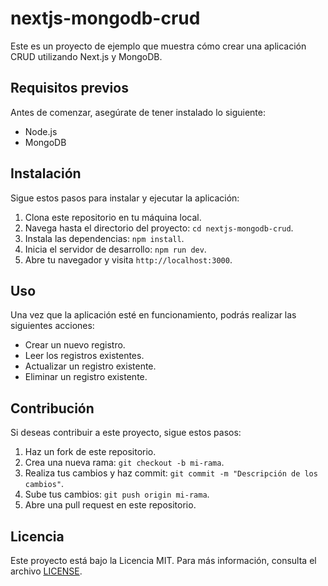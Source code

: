 # nextjs-mongodb-crud

Este es un proyecto de ejemplo que muestra cómo crear una aplicación CRUD utilizando Next.js y MongoDB.

## Requisitos previos

Antes de comenzar, asegúrate de tener instalado lo siguiente:

- Node.js
- MongoDB

## Instalación

Sigue estos pasos para instalar y ejecutar la aplicación:

1. Clona este repositorio en tu máquina local.
2. Navega hasta el directorio del proyecto: `cd nextjs-mongodb-crud`.
3. Instala las dependencias: `npm install`.
4. Inicia el servidor de desarrollo: `npm run dev`.
5. Abre tu navegador y visita `http://localhost:3000`.

## Uso

Una vez que la aplicación esté en funcionamiento, podrás realizar las siguientes acciones:

- Crear un nuevo registro.
- Leer los registros existentes.
- Actualizar un registro existente.
- Eliminar un registro existente.

## Contribución

Si deseas contribuir a este proyecto, sigue estos pasos:

1. Haz un fork de este repositorio.
2. Crea una nueva rama: `git checkout -b mi-rama`.
3. Realiza tus cambios y haz commit: `git commit -m "Descripción de los cambios"`.
4. Sube tus cambios: `git push origin mi-rama`.
5. Abre una pull request en este repositorio.

## Licencia

Este proyecto está bajo la Licencia MIT. Para más información, consulta el archivo [LICENSE](./LICENSE).
